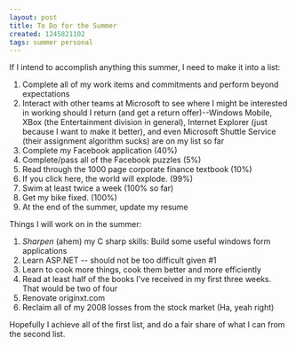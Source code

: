 ```yaml
---
layout: post
title: To Do for the Summer
created: 1245821102
tags: summer personal
---
```

If I intend to accomplish anything this summer, I need to make it into a list:

1. Complete all of my work items and commitments and perform beyond expectations
1. Interact with other teams at Microsoft to see where I might be interested in working should I return (and get a return offer)--Windows Mobile, XBox (the Entertainment division in general), Internet Explorer (just because I want to make it better), and even Microsoft Shuttle Service (their assignment algorithm sucks) are on my list so far
1. Complete my Facebook application (40%)
1. Complete/pass all of the Facebook puzzles (5%)
1. Read through the 1000 page corporate finance textbook (10%)
1. <span onclick="this.innerHTML='Complete Pokemon Ruby (Need to find Latios!)'">If you click here, the world will explode.</span> (99%)
1. Swim at least twice a week (100% so far)
1. Get my bike fixed. (100%)
1. At the end of the summer, update my resume

Things I will work on in the summer:

1. *Sharpen* (ahem) my C sharp skills: Build some useful windows form applications
1. Learn ASP.NET -- should not be too difficult given #1
1. Learn to cook more things, cook them better and more efficiently
1. Read at least half of the books I've received in my first three weeks. That would be two of four
1. Renovate originxt.com
1. Reclaim all of my 2008 losses from the stock market (Ha, yeah right)

Hopefully I achieve all of the first list, and do a fair share of what I can from the second list.
